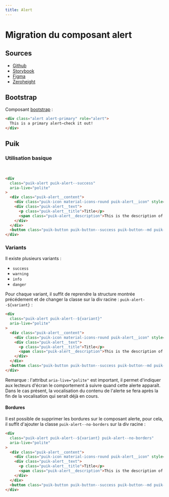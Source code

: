 ```yaml
---
title: Alert
---
```


# Migration du composant alert

## Sources

- [Github](https://github.com/PrestaShopCorp/puik/tree/main/packages/components/alert)
- [Storybook](https://uikit.prestashop.com/?path=/story/components-alert--default)
- [Figma](https://www.figma.com/file/CUc5n1r2UIH30Tqec5DOvN/PrestaShop-Design-Kit?node-id=3633-19061&t=u3AkIIfijk9Lr8dE-0)
- [Zeroheight](https://zeroheight.com/47c0ab1be/p/818e69-alert-banner/b/28d7f7)

## Bootstrap

Composant [bootstrap](https://getbootstrap.com/docs/4.0/components/alerts/) :

```html
<div class="alert alert-primary" role="alert">
  This is a primary alert—check it out!
</div>
```

## Puik

### Utilisation basique

<br>

```html
<div
  class="puik-alert puik-alert--success"
  aria-live="polite"
>
  <div class="puik-alert__content">
    <div class="puik-icon material-icons-round puik-alert__icon" style="font-size: 1.25rem;">check_circle</div>
    <div class="puik-alert__text">
      <p class="puik-alert__title">Title</p>
      <span class="puik-alert__description">This is the description of the success alert.</span>
    </div>
  </div>
  <button class="puik-button puik-button--success puik-button--md puik-alert__button">Button</button>
</div>
```

### Variants

Il existe plusieurs variants :
  - `success`
  - `warning`
  - `info`
  - `danger`

Pour chaque variant, il suffit de reprendre la structure montrée précédement et de changer la classe sur la div racine : `puik-alert--${variant}` :

```html
<div
  class="puik-alert puik-alert--${variant}"
  aria-live="polite"
>
  <div class="puik-alert__content">
    <div class="puik-icon material-icons-round puik-alert__icon" style="font-size: 1.25rem;">check_circle</div>
    <div class="puik-alert__text">
      <p class="puik-alert__title">Title</p>
      <span class="puik-alert__description">This is the description of the success alert.</span>
    </div>
  </div>
  <button class="puik-button puik-button--success puik-button--md puik-alert__button">Button</button>
</div>
```

Remarque : l'attribut `aria-live="polite"` est important, il permet d'indiquer aux lecteurs d'écran le comportement à suivre quand cette alerte apparaît. Dans le cas présent, la vocalisation du contenu de l'alerte se fera après la fin de la vocalisation qui serait déjà en cours.

#### Bordures

Il est possible de supprimer les bordures sur le composant alerte, pour cela, il suffit d'ajouter la classe `puik-alert--no-borders` sur la div racine : 

```html
<div
  class="puik-alert puik-alert--${variant} puik-alert--no-borders"
  aria-live="polite"
>
  <div class="puik-alert__content">
    <div class="puik-icon material-icons-round puik-alert__icon" style="font-size: 1.25rem;">check_circle</div>
    <div class="puik-alert__text">
      <p class="puik-alert__title">Title</p>
      <span class="puik-alert__description">This is the description of the success alert.</span>
    </div>
  </div>
  <button class="puik-button puik-button--success puik-button--md puik-alert__button">Button</button>
</div>
```
